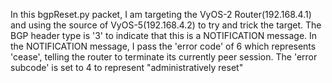 In this bgpReset.py packet, I am targeting the VyOS-2 Router(192.168.4.1) and using the source of VyOS-5(192.168.4.2) to try and trick the target. The BGP header type is '3' to indicate that this is a NOTIFICATION message. In the NOTIFICATION message, I pass the 'error code' of 6 which represents 'cease', telling the router to terminate its currently peer session. The 'error subcode' is set to 4 to represent "administratively reset"
